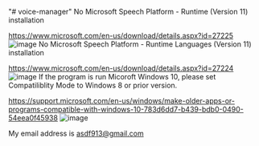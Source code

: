 "# voice-manager"
No Microsoft Speech Platform - Runtime (Version 11) installation

https://www.microsoft.com/en-us/download/details.aspx?id=27225
![image](https://user-images.githubusercontent.com/2301325/197797489-f8f83aec-29d6-4f44-839e-d13fde1d3c31.png)
No Microsoft Speech Platform - Runtime Languages (Version 11) installation

https://www.microsoft.com/en-us/download/details.aspx?id=27224
![image](https://user-images.githubusercontent.com/2301325/197796518-403deb40-2414-4869-aef2-2156bee5ee6d.png)
If the program is run Micoroft Windows 10, please set Compatiliblity Mode to Windows 8 or prior version.

https://support.microsoft.com/en-us/windows/make-older-apps-or-programs-compatible-with-windows-10-783d6dd7-b439-bdb0-0490-54eea0f45938
![image](https://user-images.githubusercontent.com/2301325/197924906-e9a7cda6-62ef-4d40-9f9b-f4c0cd942831.png)

My email address is asdf913@gmail.com
